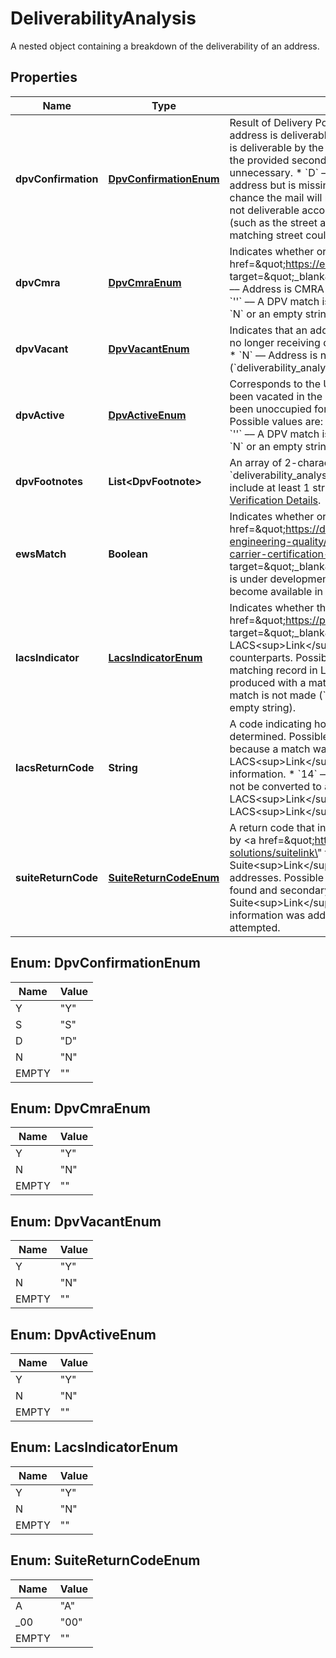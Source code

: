 

# DeliverabilityAnalysis

A nested object containing a breakdown of the deliverability of an address.

## Properties

| Name | Type | Description | Notes |
|------------ | ------------- | ------------- | -------------|
|**dpvConfirmation** | [**DpvConfirmationEnum**](#DpvConfirmationEnum) | Result of Delivery Point Validation (DPV), which determines whether or not the address is deliverable by the USPS. Possible values are: * &#x60;Y&#x60; –– The address is deliverable by the USPS. * &#x60;S&#x60; –– The address is deliverable by removing the provided secondary unit designator. This information may be incorrect or unnecessary. * &#x60;D&#x60; –– The address is deliverable to the building&#39;s default address but is missing a secondary unit designator and/or number.   There is a chance the mail will not reach the intended recipient. * &#x60;N&#x60; –– The address is not deliverable according to the USPS, but parts of the address are valid (such as the street and ZIP code). * &#x60;&#39;&#39;&#x60; –– This address is not deliverable. No matching street could be found within the city or ZIP code.  |  |
|**dpvCmra** | [**DpvCmraEnum**](#DpvCmraEnum) | Indicates whether or not the address is &lt;a href&#x3D;\&quot;https://en.wikipedia.org/wiki/Commercial_mail_receiving_agency\&quot; target&#x3D;\&quot;_blank\&quot;&gt;CMRA-authorized&lt;/a&gt;. Possible values are: * &#x60;Y&#x60; –– Address is CMRA-authorized. * &#x60;N&#x60; –– Address is not CMRA-authorized. * &#x60;&#39;&#39;&#x60; –– A DPV match is not made (&#x60;deliverability_analysis[dpv_confirmation]&#x60; is &#x60;N&#x60; or an empty string).  |  |
|**dpvVacant** | [**DpvVacantEnum**](#DpvVacantEnum) | Indicates that an address was once deliverable, but has become vacant and is no longer receiving deliveries. Possible values are: * &#x60;Y&#x60; –– Address is vacant. * &#x60;N&#x60; –– Address is not vacant. * &#x60;&#39;&#39;&#x60; –– A DPV match is not made (&#x60;deliverability_analysis[dpv_confirmation]&#x60; is &#x60;N&#x60; or an empty string).  |  |
|**dpvActive** | [**DpvActiveEnum**](#DpvActiveEnum) | Corresponds to the USPS field &#x60;dpv_no_stat&#x60;. Indicates that an address has been vacated in the recent past, and is no longer receiving deliveries. If it&#39;s been unoccupied for 90+ days, or temporarily vacant, this will be flagged. Possible values are: * &#x60;Y&#x60; –– Address is active. * &#x60;N&#x60; –– Address is not active. * &#x60;&#39;&#39;&#x60; –– A DPV match is not made (&#x60;deliverability_analysis[dpv_confirmation]&#x60; is &#x60;N&#x60; or an empty string).  |  |
|**dpvFootnotes** | **List&lt;DpvFootnote&gt;** | An array of 2-character strings that gives more insight into how &#x60;deliverability_analysis[dpv_confirmation]&#x60; was determined. Will always include at least 1 string, and can include up to 3. For details, see [US Verification Details](#tag/US-Verification-Types).  |  |
|**ewsMatch** | **Boolean** | Indicates whether or not an address has been flagged in the &lt;a href&#x3D;\&quot;https://docs.informatica.com/data-engineering/data-engineering-quality/10-4-0/address-validator-port-reference/postal-carrier-certification-data-ports/early-warning-system-return-code.html\&quot; target&#x3D;\&quot;_blank\&quot;&gt;Early Warning System&lt;/a&gt;, meaning the address is under development and not yet ready to receive mail. However, it should become available in a few months.  |  |
|**lacsIndicator** | [**LacsIndicatorEnum**](#LacsIndicatorEnum) | Indicates whether this address has been converted by &lt;a href&#x3D;\&quot;https://postalpro.usps.com/address-quality/lacslink\&quot; target&#x3D;\&quot;_blank\&quot;&gt;LACS&lt;sup&gt;Link&lt;/sup&gt;&lt;/a&gt;. LACS&lt;sup&gt;Link&lt;/sup&gt; corrects outdated addresses into their modern counterparts. Possible values are: * &#x60;Y&#x60; –– New address produced with a matching record in LACS&lt;sup&gt;Link&lt;/sup&gt;. * &#x60;N&#x60; –– New address could not be produced with a matching record in LACS&lt;sup&gt;Link&lt;/sup&gt;. * &#x60;&#39;&#39;&#x60; –– A DPV match is not made (&#x60;deliverability_analysis[dpv_confirmation]&#x60; is &#x60;N&#x60; or an empty string).  |  |
|**lacsReturnCode** | **String** | A code indicating how &#x60;deliverability_analysis[lacs_indicator]&#x60; was determined. Possible values are: * &#x60;A&#x60; — A new address was produced because a match was found in LACS&lt;sup&gt;Link&lt;/sup&gt;. * &#x60;92&#x60; — A LACS&lt;sup&gt;Link&lt;/sup&gt; record was matched after dropping secondary information. * &#x60;14&#x60; — A match was found in LACS&lt;sup&gt;Link&lt;/sup&gt;, but could not be converted to a deliverable address. * &#x60;00&#x60; — A match was not found in LACS&lt;sup&gt;Link&lt;/sup&gt;, and no new address was produced. * &#x60;&#39;&#39;&#x60; — LACS&lt;sup&gt;Link&lt;/sup&gt; was not attempted.  |  |
|**suiteReturnCode** | [**SuiteReturnCodeEnum**](#SuiteReturnCodeEnum) | A return code that indicates whether the address was matched and corrected by &lt;a href&#x3D;\&quot;https://postalpro.usps.com/address-quality-solutions/suitelink\&quot; target&#x3D;\&quot;_blank\&quot;&gt;Suite&lt;sup&gt;Link&lt;/sup&gt;&lt;/a&gt;. Suite&lt;sup&gt;Link&lt;/sup&gt; attempts to provide secondary information to business addresses. Possible values are: * &#x60;A&#x60; –– A Suite&lt;sup&gt;Link&lt;/sup&gt; match was found and secondary information was added. * &#x60;00&#x60; –– A Suite&lt;sup&gt;Link&lt;/sup&gt; match could not be found and no secondary information was added. * &#x60;&#39;&#39;&#x60; –– Suite&lt;sup&gt;Link&lt;/sup&gt; lookup was not attempted.  |  |



## Enum: DpvConfirmationEnum

| Name | Value |
|---- | -----|
| Y | &quot;Y&quot; |
| S | &quot;S&quot; |
| D | &quot;D&quot; |
| N | &quot;N&quot; |
| EMPTY | &quot;&quot; |



## Enum: DpvCmraEnum

| Name | Value |
|---- | -----|
| Y | &quot;Y&quot; |
| N | &quot;N&quot; |
| EMPTY | &quot;&quot; |



## Enum: DpvVacantEnum

| Name | Value |
|---- | -----|
| Y | &quot;Y&quot; |
| N | &quot;N&quot; |
| EMPTY | &quot;&quot; |



## Enum: DpvActiveEnum

| Name | Value |
|---- | -----|
| Y | &quot;Y&quot; |
| N | &quot;N&quot; |
| EMPTY | &quot;&quot; |



## Enum: LacsIndicatorEnum

| Name | Value |
|---- | -----|
| Y | &quot;Y&quot; |
| N | &quot;N&quot; |
| EMPTY | &quot;&quot; |



## Enum: SuiteReturnCodeEnum

| Name | Value |
|---- | -----|
| A | &quot;A&quot; |
| _00 | &quot;00&quot; |
| EMPTY | &quot;&quot; |



